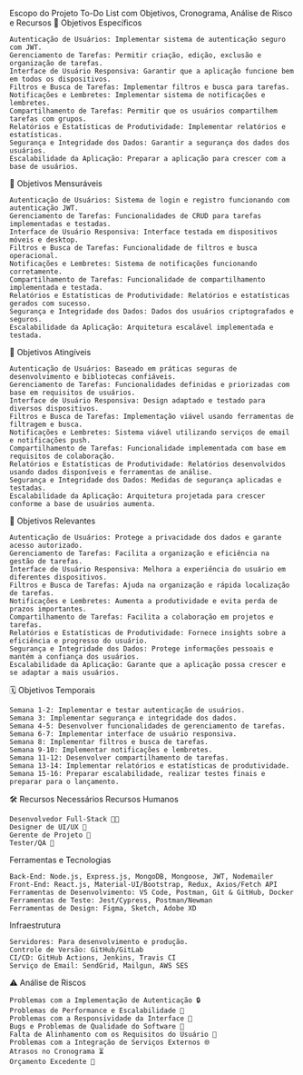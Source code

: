 Escopo do Projeto To-Do List com Objetivos, Cronograma, Análise de Risco e Recursos
🎯 Objetivos Específicos

    Autenticação de Usuários: Implementar sistema de autenticação seguro com JWT.
    Gerenciamento de Tarefas: Permitir criação, edição, exclusão e organização de tarefas.
    Interface de Usuário Responsiva: Garantir que a aplicação funcione bem em todos os dispositivos.
    Filtros e Busca de Tarefas: Implementar filtros e busca para tarefas.
    Notificações e Lembretes: Implementar sistema de notificações e lembretes.
    Compartilhamento de Tarefas: Permitir que os usuários compartilhem tarefas com grupos.
    Relatórios e Estatísticas de Produtividade: Implementar relatórios e estatísticas.
    Segurança e Integridade dos Dados: Garantir a segurança dos dados dos usuários.
    Escalabilidade da Aplicação: Preparar a aplicação para crescer com a base de usuários.

📏 Objetivos Mensuráveis

    Autenticação de Usuários: Sistema de login e registro funcionando com autenticação JWT.
    Gerenciamento de Tarefas: Funcionalidades de CRUD para tarefas implementadas e testadas.
    Interface de Usuário Responsiva: Interface testada em dispositivos móveis e desktop.
    Filtros e Busca de Tarefas: Funcionalidade de filtros e busca operacional.
    Notificações e Lembretes: Sistema de notificações funcionando corretamente.
    Compartilhamento de Tarefas: Funcionalidade de compartilhamento implementada e testada.
    Relatórios e Estatísticas de Produtividade: Relatórios e estatísticas gerados com sucesso.
    Segurança e Integridade dos Dados: Dados dos usuários criptografados e seguros.
    Escalabilidade da Aplicação: Arquitetura escalável implementada e testada.

🎯 Objetivos Atingíveis

    Autenticação de Usuários: Baseado em práticas seguras de desenvolvimento e bibliotecas confiáveis.
    Gerenciamento de Tarefas: Funcionalidades definidas e priorizadas com base em requisitos de usuários.
    Interface de Usuário Responsiva: Design adaptado e testado para diversos dispositivos.
    Filtros e Busca de Tarefas: Implementação viável usando ferramentas de filtragem e busca.
    Notificações e Lembretes: Sistema viável utilizando serviços de email e notificações push.
    Compartilhamento de Tarefas: Funcionalidade implementada com base em requisitos de colaboração.
    Relatórios e Estatísticas de Produtividade: Relatórios desenvolvidos usando dados disponíveis e ferramentas de análise.
    Segurança e Integridade dos Dados: Medidas de segurança aplicadas e testadas.
    Escalabilidade da Aplicação: Arquitetura projetada para crescer conforme a base de usuários aumenta.

🔑 Objetivos Relevantes

    Autenticação de Usuários: Protege a privacidade dos dados e garante acesso autorizado.
    Gerenciamento de Tarefas: Facilita a organização e eficiência na gestão de tarefas.
    Interface de Usuário Responsiva: Melhora a experiência do usuário em diferentes dispositivos.
    Filtros e Busca de Tarefas: Ajuda na organização e rápida localização de tarefas.
    Notificações e Lembretes: Aumenta a produtividade e evita perda de prazos importantes.
    Compartilhamento de Tarefas: Facilita a colaboração em projetos e tarefas.
    Relatórios e Estatísticas de Produtividade: Fornece insights sobre a eficiência e progresso do usuário.
    Segurança e Integridade dos Dados: Protege informações pessoais e mantém a confiança dos usuários.
    Escalabilidade da Aplicação: Garante que a aplicação possa crescer e se adaptar a mais usuários.

🗓️ Objetivos Temporais

    Semana 1-2: Implementar e testar autenticação de usuários.
    Semana 3: Implementar segurança e integridade dos dados.
    Semana 4-5: Desenvolver funcionalidades de gerenciamento de tarefas.
    Semana 6-7: Implementar interface de usuário responsiva.
    Semana 8: Implementar filtros e busca de tarefas.
    Semana 9-10: Implementar notificações e lembretes.
    Semana 11-12: Desenvolver compartilhamento de tarefas.
    Semana 13-14: Implementar relatórios e estatísticas de produtividade.
    Semana 15-16: Preparar escalabilidade, realizar testes finais e preparar para o lançamento.

🛠️ Recursos Necessários
Recursos Humanos

    Desenvolvedor Full-Stack 🧑‍💻
    Designer de UI/UX 🎨
    Gerente de Projeto 📅
    Tester/QA 🧪

Ferramentas e Tecnologias

    Back-End: Node.js, Express.js, MongoDB, Mongoose, JWT, Nodemailer
    Front-End: React.js, Material-UI/Bootstrap, Redux, Axios/Fetch API
    Ferramentas de Desenvolvimento: VS Code, Postman, Git & GitHub, Docker
    Ferramentas de Teste: Jest/Cypress, Postman/Newman
    Ferramentas de Design: Figma, Sketch, Adobe XD

Infraestrutura

    Servidores: Para desenvolvimento e produção.
    Controle de Versão: GitHub/GitLab
    CI/CD: GitHub Actions, Jenkins, Travis CI
    Serviço de Email: SendGrid, Mailgun, AWS SES

⚠️ Análise de Riscos

    Problemas com a Implementação de Autenticação 🔒
    Problemas de Performance e Escalabilidade 🚀
    Problemas com a Responsividade da Interface 📱
    Bugs e Problemas de Qualidade do Software 🐛
    Falta de Alinhamento com os Requisitos do Usuário 🎯
    Problemas com a Integração de Serviços Externos 🌐
    Atrasos no Cronograma ⏳
    Orçamento Excedente 💸
